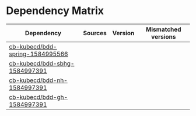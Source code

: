 # Dependency Matrix

Dependency | Sources | Version | Mismatched versions
---------- | ------- | ------- | -------------------
[cb-kubecd/bdd-spring-1584995566](https://github.com/cb-kubecd/bdd-spring-1584995566.git) |  | []() | 
[cb-kubecd/bdd-sbhg-1584997391](https://github.com/cb-kubecd/bdd-sbhg-1584997391.git) |  | []() | 
[cb-kubecd/bdd-nh-1584997391](https://github.com/cb-kubecd/bdd-nh-1584997391.git) |  | []() | 
[cb-kubecd/bdd-gh-1584997391](https://github.com/cb-kubecd/bdd-gh-1584997391.git) |  | []() | 
